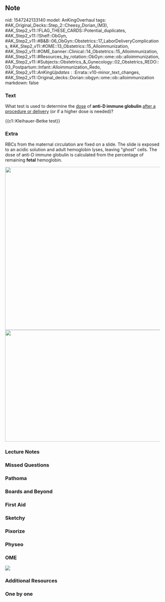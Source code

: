 ## Note
nid: 1547242133140
model: AnKingOverhaul
tags: #AK_Original_Decks::Step_2::Cheesy_Dorian_(M3), #AK_Step2_v11::!FLAG_THESE_CARDS::Potential_duplicates, #AK_Step2_v11::!Shelf::ObGyn, #AK_Step2_v11::#B&B::06_ObGyn::Obstetrics::17_LaborDeliveryComplications, #AK_Step2_v11::#OME::13_Obstetrics::15_Alloimmunization, #AK_Step2_v11::#OME_banner::Clinical::14_Obstetrics::15_Alloimmunization, #AK_Step2_v11::#Resources_by_rotation::ObGyn::ome::ob::alloimmunization, #AK_Step2_v11::#Subjects::Obstetrics_&_Gynecology::02_Obstetrics_REDO::03_Postpartum::Infant::Alloimmunization_Redo, #AK_Step2_v11::$AnKingUpdates::$Errata::v10-minor_text_changes, #AK_Step2_v11::Original_decks::Dorian::obgyn::ome::ob::alloimmunization
markdown: false

### Text
What test is used to determine the <u>dose</u> of <b>anti-D immune
globulin</b> <u>after a procedure or delivery</u> (or if a higher
dose is needed)?
<div>
  {{c1::Kleihauer-Betke test}}
</div>

### Extra
RBCs from the maternal circulation are fixed on a slide. The slide
is exposed to an acidic solution and adult hemoglobin lyses,
leaving "ghost" cells. The dose of anti-D immune globulin is
calculated from the percentage of remaining <b>fetal</b>
hemoglobin.
<div><img src="paste-11123965296643.jpg" class="" style=
"height: 530px; width: 546px;"><img src="paste-156323924672948.jpg"
class="" style="height: 363px; width: 546px;"></div>

### Lecture Notes


### Missed Questions


### Pathoma


### Boards and Beyond


### First Aid


### Sketchy


### Pixorize


### Physeo


### OME
<div class="ome-widget">
  <a href=
  "https://onlinemeded.org/spa/obstetrics/alloimmunization/acquire?ref=anki">
  <img src="_OME_AnkiFlashcards_Lesson_2.png"></a>
</div>

### Additional Resources


### One by one

